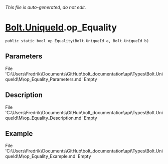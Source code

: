 *This file is auto-generated, do not edit.*

# [Bolt.UniqueId](Types/Bolt.UniqueId.md).op_Equality
`public static bool op_Equality(Bolt.UniqueId a, Bolt.UniqueId b)`
## Parameters
File 'C:\Users\Fredrik\Documents\GitHub\bolt_documentation\api\Types\Bolt.UniqueId\M\op_Equality_Parameters.md' Empty
## Description
File 'C:\Users\Fredrik\Documents\GitHub\bolt_documentation\api\Types\Bolt.UniqueId\M\op_Equality_Description.md' Empty
## Example
File 'C:\Users\Fredrik\Documents\GitHub\bolt_documentation\api\Types\Bolt.UniqueId\M\op_Equality_Example.md' Empty
